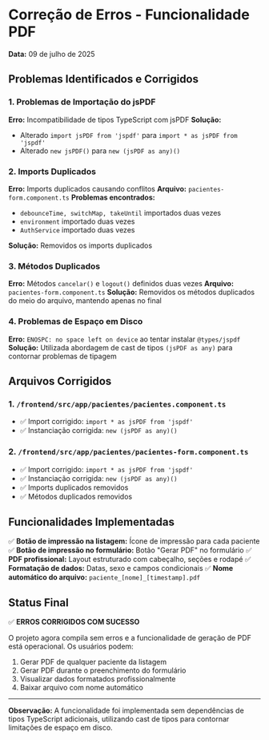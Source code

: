 # Correção de Erros - Funcionalidade PDF

**Data:** 09 de julho de 2025

## Problemas Identificados e Corrigidos

### 1. Problemas de Importação do jsPDF
**Erro:** Incompatibilidade de tipos TypeScript com jsPDF
**Solução:** 
- Alterado `import jsPDF from 'jspdf'` para `import * as jsPDF from 'jspdf'`
- Alterado `new jsPDF()` para `new (jsPDF as any)()`

### 2. Imports Duplicados
**Erro:** Imports duplicados causando conflitos
**Arquivo:** `pacientes-form.component.ts`
**Problemas encontrados:**
- `debounceTime, switchMap, takeUntil` importados duas vezes
- `environment` importado duas vezes
- `AuthService` importado duas vezes

**Solução:** Removidos os imports duplicados

### 3. Métodos Duplicados
**Erro:** Métodos `cancelar()` e `logout()` definidos duas vezes
**Arquivo:** `pacientes-form.component.ts`
**Solução:** Removidos os métodos duplicados do meio do arquivo, mantendo apenas no final

### 4. Problemas de Espaço em Disco
**Erro:** `ENOSPC: no space left on device` ao tentar instalar `@types/jspdf`
**Solução:** Utilizada abordagem de cast de tipos `(jsPDF as any)` para contornar problemas de tipagem

## Arquivos Corrigidos

### 1. `/frontend/src/app/pacientes/pacientes.component.ts`
- ✅ Import corrigido: `import * as jsPDF from 'jspdf'`
- ✅ Instanciação corrigida: `new (jsPDF as any)()`

### 2. `/frontend/src/app/pacientes/pacientes-form.component.ts`
- ✅ Import corrigido: `import * as jsPDF from 'jspdf'`
- ✅ Instanciação corrigida: `new (jsPDF as any)()`
- ✅ Imports duplicados removidos
- ✅ Métodos duplicados removidos

## Funcionalidades Implementadas

✅ **Botão de impressão na listagem:** Ícone de impressão para cada paciente
✅ **Botão de impressão no formulário:** Botão "Gerar PDF" no formulário
✅ **PDF profissional:** Layout estruturado com cabeçalho, seções e rodapé
✅ **Formatação de dados:** Datas, sexo e campos condicionais
✅ **Nome automático do arquivo:** `paciente_[nome]_[timestamp].pdf`

## Status Final

✅ **ERROS CORRIGIDOS COM SUCESSO**

O projeto agora compila sem erros e a funcionalidade de geração de PDF está operacional. Os usuários podem:

1. Gerar PDF de qualquer paciente da listagem
2. Gerar PDF durante o preenchimento do formulário
3. Visualizar dados formatados profissionalmente
4. Baixar arquivo com nome automático

---

**Observação:** A funcionalidade foi implementada sem dependências de tipos TypeScript adicionais, utilizando cast de tipos para contornar limitações de espaço em disco.

